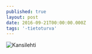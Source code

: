 ```yaml
---
published: true
layout: post
date: 2016-09-21T00:00:00.000Z
tags: '-tietoturva'
---
```

![Kansilehti]({{site.baseurl}}/images/UK_tietoturva.png)
